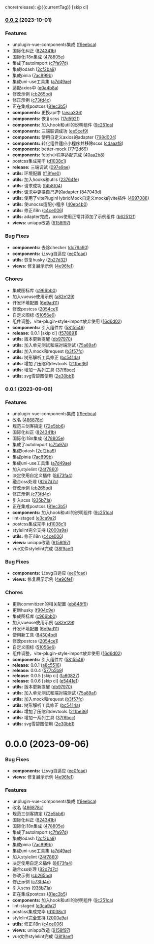 chore(release): @{{currentTag}} [skip ci]
### [0.0.2](https://github.com/undercurre/vite3/compare/v0.0.6...v0.0.2) (2023-10-01)


### Features

*  unplugin-vue-components集成 ([f9eebca](https://github.com/undercurre/vite3/commit/f9eebca3f7421f498491ee645e167b043c1096ad))
* 国际化纠正 ([824341b](https://github.com/undercurre/vite3/commit/824341b15aad5844fec819dde2ad0d9ad3fc3a0b))
* 国际化i18n集成 ([478805e](https://github.com/undercurre/vite3/commit/478805edc945988d567dab0c760794f881af01f4))
* 集成了autoImport ([c7fa97d](https://github.com/undercurre/vite3/commit/c7fa97d1d05eebe112d8d42b541e1c445f8d7393))
* 集成lodash ([2cf2ba9](https://github.com/undercurre/vite3/commit/2cf2ba9ceee28344bb6f5cd0d3c37336acbe782d))
* 集成pinia ([7ac899b](https://github.com/undercurre/vite3/commit/7ac899b122e8cc7fb0b5437ae675f03cc9a1c05e))
* 集成uni-use工具集 ([a7d49ae](https://github.com/undercurre/vite3/commit/a7d49aecb7b87f5eef75b736e889356a3a88767e))
* 适配axios中 ([e0a4b8a](https://github.com/undercurre/vite3/commit/e0a4b8aed23db81ae3844fd15a9ea0be896e1b0c))
* 修改示例 ([cb265bd](https://github.com/undercurre/vite3/commit/cb265bd5d2ab0a83f2f94cb2745a2a2b8670a68e))
* 修正示例 ([c73fd4c](https://github.com/undercurre/vite3/commit/c73fd4c4725ee380cff72c90434879cf77b08dcc))
* 正在集成postcss ([81ec3b5](https://github.com/undercurre/vite3/commit/81ec3b5248989bc2629a8a5d64e1a062cbceaa93))
* **components:** 更换api中 ([aeaa336](https://github.com/undercurre/vite3/commit/aeaa336cd8fb55eda4e4e962e27996ab2204fe64))
* **components:** 恢复scss ([17d592f](https://github.com/undercurre/vite3/commit/17d592f949e78aa068a39f5687babf67e917bc91))
* **components:** 加入hook和util的说明组件 ([9c251ca](https://github.com/undercurre/vite3/commit/9c251ca0234d09c0ac947f6ec872162fd6164e6a))
* **components:** 三端联调成功 ([ee5cef9](https://github.com/undercurre/vite3/commit/ee5cef9bbd598e83f4861984902177ac30573b83))
* **components:** 使用自定义axios的adapter ([798d004](https://github.com/undercurre/vite3/commit/798d004695ccdfbe21822f2ab12736068aa8ef53))
* **components:** 转化组件适应小程序并移除scss ([cdaaaf8](https://github.com/undercurre/vite3/commit/cdaaaf8146949f498d8018bdbaad9d83799ac202))
* **components:** better-mock ([77f2d69](https://github.com/undercurre/vite3/commit/77f2d693c7374860e4976bcc4a187d9c3fd22582))
* **components:** fetch小程序适配完成 ([40aa2b8](https://github.com/undercurre/vite3/commit/40aa2b8412bd38a0e2d577097bb8aabbccde2b47))
* postcss集成完毕 ([d1038c1](https://github.com/undercurre/vite3/commit/d1038c119dbc86bba1984814e004327081c6af62))
* **release:** 三端调试 ([097e9ae](https://github.com/undercurre/vite3/commit/097e9ae17b6cbb034e54566d823a20b6b278892e))
* **utils:** 环境配置 ([f18fee0](https://github.com/undercurre/vite3/commit/f18fee03c865cb0d539244f6c323c29865e2fbad))
* **utils:** 加入hooks和utils ([23764fe](https://github.com/undercurre/vite3/commit/23764fe60a4a965e2c569be5527c73286443fafc))
* **utils:** 请求成功 ([f4b8f04](https://github.com/undercurre/vite3/commit/f4b8f04ac73acf8609da38fc538f0d9fd6176c2f))
* **utils:** 请求中更换自己造的adapter ([847043d](https://github.com/undercurre/vite3/commit/847043db3e6202dc6762b792a67bff2999ccf96a))
* **utils:** 使用了vitePluginHybridMock自定义mock的vite插件 ([4997088](https://github.com/undercurre/vite3/commit/4997088dbd022daa0542d363da5d5133e3623f9f))
* **utils:** 使unocss适配小程序 ([40eb4b0](https://github.com/undercurre/vite3/commit/40eb4b026f62603523d5cdbc0c47313fa4ab9689))
* **utils:** 修正i18n ([c4ce006](https://github.com/undercurre/vite3/commit/c4ce0063fc8b480ad46e2d113348e021a47074b9))
* **utils:** adapter完成，axios使用正常并添加了示例组件 ([b62512f](https://github.com/undercurre/vite3/commit/b62512f2c583f4055e8e5b0f0bf7d8d396be9459))
* **views:** uniapp改造 ([9158f97](https://github.com/undercurre/vite3/commit/9158f97bc24cd2767a8b91ccec05506556ed84b9))


### Bug Fixes

* **components:** 去除checker ([dc79a90](https://github.com/undercurre/vite3/commit/dc79a90e43d839d8f84c0c8aad7ca2f636ff6816))
* **components:** 让svg自适应 ([ee0fcad](https://github.com/undercurre/vite3/commit/ee0fcadd7cb282fc892873a7eacd3924f6848bc7))
* **utils:** 恢复husky ([2b27d32](https://github.com/undercurre/vite3/commit/2b27d324f103faaf105a5e764857902e291367df))
* **views:** 修复展示示例 ([4e96fe1](https://github.com/undercurre/vite3/commit/4e96fe18a3833bd93efedbdf5558be41c6f21054))


### Chores

* 集成图标库 ([c966bb0](https://github.com/undercurre/vite3/commit/c966bb0985173aabd0d4174e729c72c43f77a171))
* 加入vueuse使用示例 ([a82e129](https://github.com/undercurre/vite3/commit/a82e129a660db0f8344850b48afed90d5553002b))
* 开发环境配置 ([6e9ad11](https://github.com/undercurre/vite3/commit/6e9ad11590257fa0bb217ffee451db35a7c59c9a))
* 修改postcss ([2054ce1](https://github.com/undercurre/vite3/commit/2054ce18c163cd21624a0ffb3c1f8a29a0068c8b))
* 自定义图标 ([51056e6](https://github.com/undercurre/vite3/commit/51056e6507a5599fefe66c94048f22936c1edce0))
* 组件调整，vite-plugin-style-import放弃使用 ([16d6d02](https://github.com/undercurre/vite3/commit/16d6d02041ce150201d2cb2210056de3de47170a))
* **components:** 引入组件库 ([5815549](https://github.com/undercurre/vite3/commit/581554957fb8f1c7d810356e642f63bb269d2e78))
* **release:** 0.0.1 [skip ci] ([f578891](https://github.com/undercurre/vite3/commit/f57889139f2b8b2e3f530c79953c75b7da51561b))
* **utils:** 版本更新提醒 ([db97970](https://github.com/undercurre/vite3/commit/db9797096b9a2c8434f822d765154ffde556b884))
* **utils:** 加入单元测试和端对端测试 ([75a89af](https://github.com/undercurre/vite3/commit/75a89af8189751db23845dc24f3122fabf6f4dce))
* **utils:** 加入mock和request ([b3f57fc](https://github.com/undercurre/vite3/commit/b3f57fc524f84574d3ef9e084def1a55cdd62c18))
* **utils:** 树形解析工具修正 ([bc5414a](https://github.com/undercurre/vite3/commit/bc5414a5a02cc6fe97ce75fb742e839f0822768b))
* **utils:** 增加了压缩和devtools ([211be36](https://github.com/undercurre/vite3/commit/211be364627400ac32ff24b5ecb693370eb0beb7))
* **utils:** 增加一系列工具 ([37f6bcc](https://github.com/undercurre/vite3/commit/37f6bcc80cbd85c9824bf3a34afbef046856447d))
* **utils:** svg雪碧图使用 ([2e30bb1](https://github.com/undercurre/vite3/commit/2e30bb1275e942e5491e349e08e00eb024ccc43f))

### 0.0.1 (2023-09-06)


### Features

*  unplugin-vue-components集成 ([f9eebca](https://github.com/undercurre/vite3/commit/f9eebca3f7421f498491ee645e167b043c1096ad))
* 改名 ([486878c](https://github.com/undercurre/vite3/commit/486878c0dde6265ba09dcff3d58f7b06631f3ef0))
* 规范三剑客搞定 ([72e5bb6](https://github.com/undercurre/vite3/commit/72e5bb62c01b62e77b589c14366437de872561db))
* 国际化纠正 ([824341b](https://github.com/undercurre/vite3/commit/824341b15aad5844fec819dde2ad0d9ad3fc3a0b))
* 国际化i18n集成 ([478805e](https://github.com/undercurre/vite3/commit/478805edc945988d567dab0c760794f881af01f4))
* 集成了autoImport ([c7fa97d](https://github.com/undercurre/vite3/commit/c7fa97d1d05eebe112d8d42b541e1c445f8d7393))
* 集成lodash ([2cf2ba9](https://github.com/undercurre/vite3/commit/2cf2ba9ceee28344bb6f5cd0d3c37336acbe782d))
* 集成pinia ([7ac899b](https://github.com/undercurre/vite3/commit/7ac899b122e8cc7fb0b5437ae675f03cc9a1c05e))
* 集成uni-use工具集 ([a7d49ae](https://github.com/undercurre/vite3/commit/a7d49aecb7b87f5eef75b736e889356a3a88767e))
* 加入stylelint ([24f7860](https://github.com/undercurre/vite3/commit/24f7860f240eb50af4e249bd19cad0cd43fefa30))
* 决定使用自定义插件 ([8673fa4](https://github.com/undercurre/vite3/commit/8673fa449df3c26deb00b860b4e1c8d959154d27))
* 融合css处理 ([82d7d7c](https://github.com/undercurre/vite3/commit/82d7d7c1dfc271d24066b5758cb7fdce5e4844af))
* 修改示例 ([cb265bd](https://github.com/undercurre/vite3/commit/cb265bd5d2ab0a83f2f94cb2745a2a2b8670a68e))
* 修正示例 ([c73fd4c](https://github.com/undercurre/vite3/commit/c73fd4c4725ee380cff72c90434879cf77b08dcc))
* 引入scss ([935b71a](https://github.com/undercurre/vite3/commit/935b71a8167a07e2e95cae7bb827f691d633be98))
* 正在集成postcss ([81ec3b5](https://github.com/undercurre/vite3/commit/81ec3b5248989bc2629a8a5d64e1a062cbceaa93))
* **components:** 加入hook和util的说明组件 ([9c251ca](https://github.com/undercurre/vite3/commit/9c251ca0234d09c0ac947f6ec872162fd6164e6a))
* lint-staged ([e3ca9a2](https://github.com/undercurre/vite3/commit/e3ca9a206eecbdbdf53e0bb7a082bd628959075d))
* postcss集成完毕 ([d1038c1](https://github.com/undercurre/vite3/commit/d1038c119dbc86bba1984814e004327081c6af62))
* stylelint完全支持 ([2000a9a](https://github.com/undercurre/vite3/commit/2000a9a4007b08f4df49db6d8a37de3e938fbca3))
* **utils:** 修正i18n ([c4ce006](https://github.com/undercurre/vite3/commit/c4ce0063fc8b480ad46e2d113348e021a47074b9))
* **views:** uniapp改造 ([9158f97](https://github.com/undercurre/vite3/commit/9158f97bc24cd2767a8b91ccec05506556ed84b9))
* vue文件stylelint完成 ([38f9aef](https://github.com/undercurre/vite3/commit/38f9aefc700138fd3f227c046714535af82920dd))


### Bug Fixes

* **components:** 让svg自适应 ([ee0fcad](https://github.com/undercurre/vite3/commit/ee0fcadd7cb282fc892873a7eacd3924f6848bc7))
* **views:** 修复展示示例 ([4e96fe1](https://github.com/undercurre/vite3/commit/4e96fe18a3833bd93efedbdf5558be41c6f21054))


### Chores

* 更新commitizen的相关配置 ([eb848f9](https://github.com/undercurre/vite3/commit/eb848f9c7165bfc378946a9989cc517697337655))
* 更新husky ([f904c9e](https://github.com/undercurre/vite3/commit/f904c9e151624b132d029e774936bea0a20c387e))
* 集成图标库 ([c966bb0](https://github.com/undercurre/vite3/commit/c966bb0985173aabd0d4174e729c72c43f77a171))
* 加入vueuse使用示例 ([a82e129](https://github.com/undercurre/vite3/commit/a82e129a660db0f8344850b48afed90d5553002b))
* 开发环境配置 ([6e9ad11](https://github.com/undercurre/vite3/commit/6e9ad11590257fa0bb217ffee451db35a7c59c9a))
* 使用新工具 ([84304bd](https://github.com/undercurre/vite3/commit/84304bd9eed35637a80358cf4b3ea5e7dfc7f7e3))
* 修改postcss ([2054ce1](https://github.com/undercurre/vite3/commit/2054ce18c163cd21624a0ffb3c1f8a29a0068c8b))
* 自定义图标 ([51056e6](https://github.com/undercurre/vite3/commit/51056e6507a5599fefe66c94048f22936c1edce0))
* 组件调整，vite-plugin-style-import放弃使用 ([16d6d02](https://github.com/undercurre/vite3/commit/16d6d02041ce150201d2cb2210056de3de47170a))
* **components:** 引入组件库 ([5815549](https://github.com/undercurre/vite3/commit/581554957fb8f1c7d810356e642f63bb269d2e78))
* **release:** 0.0.1 ([a8c5516](https://github.com/undercurre/vite3/commit/a8c55160af463818fb0f20e02be3760ba122a995))
* **release:** 0.0.4 ([577b5b9](https://github.com/undercurre/vite3/commit/577b5b9f8216106d9a4ce1066be67593eba2b56f))
* **release:** 0.0.5 [skip ci] ([fa60827](https://github.com/undercurre/vite3/commit/fa608273be69259644f30aea7e70d217d0ba762d))
* **release:** 0.0.6 [skip ci] ([e5441e1](https://github.com/undercurre/vite3/commit/e5441e1c47bc1ca71bdda52aafc1540235992426))
* **utils:** 版本更新提醒 ([db97970](https://github.com/undercurre/vite3/commit/db9797096b9a2c8434f822d765154ffde556b884))
* **utils:** 加入单元测试和端对端测试 ([75a89af](https://github.com/undercurre/vite3/commit/75a89af8189751db23845dc24f3122fabf6f4dce))
* **utils:** 加入mock和request ([b3f57fc](https://github.com/undercurre/vite3/commit/b3f57fc524f84574d3ef9e084def1a55cdd62c18))
* **utils:** 树形解析工具修正 ([bc5414a](https://github.com/undercurre/vite3/commit/bc5414a5a02cc6fe97ce75fb742e839f0822768b))
* **utils:** 增加了压缩和devtools ([211be36](https://github.com/undercurre/vite3/commit/211be364627400ac32ff24b5ecb693370eb0beb7))
* **utils:** 增加一系列工具 ([37f6bcc](https://github.com/undercurre/vite3/commit/37f6bcc80cbd85c9824bf3a34afbef046856447d))
* **utils:** svg雪碧图使用 ([2e30bb1](https://github.com/undercurre/vite3/commit/2e30bb1275e942e5491e349e08e00eb024ccc43f))

# 0.0.0 (2023-09-06)


### Bug Fixes

* **components:** 让svg自适应 ([ee0fcad](https://github.com/undercurre/vite3/commit/ee0fcadd7cb282fc892873a7eacd3924f6848bc7))
* **views:** 修复展示示例 ([4e96fe1](https://github.com/undercurre/vite3/commit/4e96fe18a3833bd93efedbdf5558be41c6f21054))


### Features

*  unplugin-vue-components集成 ([f9eebca](https://github.com/undercurre/vite3/commit/f9eebca3f7421f498491ee645e167b043c1096ad))
* 改名 ([486878c](https://github.com/undercurre/vite3/commit/486878c0dde6265ba09dcff3d58f7b06631f3ef0))
* 规范三剑客搞定 ([72e5bb6](https://github.com/undercurre/vite3/commit/72e5bb62c01b62e77b589c14366437de872561db))
* 国际化纠正 ([824341b](https://github.com/undercurre/vite3/commit/824341b15aad5844fec819dde2ad0d9ad3fc3a0b))
* 国际化i18n集成 ([478805e](https://github.com/undercurre/vite3/commit/478805edc945988d567dab0c760794f881af01f4))
* 集成了autoImport ([c7fa97d](https://github.com/undercurre/vite3/commit/c7fa97d1d05eebe112d8d42b541e1c445f8d7393))
* 集成lodash ([2cf2ba9](https://github.com/undercurre/vite3/commit/2cf2ba9ceee28344bb6f5cd0d3c37336acbe782d))
* 集成pinia ([7ac899b](https://github.com/undercurre/vite3/commit/7ac899b122e8cc7fb0b5437ae675f03cc9a1c05e))
* 集成uni-use工具集 ([a7d49ae](https://github.com/undercurre/vite3/commit/a7d49aecb7b87f5eef75b736e889356a3a88767e))
* 加入stylelint ([24f7860](https://github.com/undercurre/vite3/commit/24f7860f240eb50af4e249bd19cad0cd43fefa30))
* 决定使用自定义插件 ([8673fa4](https://github.com/undercurre/vite3/commit/8673fa449df3c26deb00b860b4e1c8d959154d27))
* 融合css处理 ([82d7d7c](https://github.com/undercurre/vite3/commit/82d7d7c1dfc271d24066b5758cb7fdce5e4844af))
* 修改示例 ([cb265bd](https://github.com/undercurre/vite3/commit/cb265bd5d2ab0a83f2f94cb2745a2a2b8670a68e))
* 修正示例 ([c73fd4c](https://github.com/undercurre/vite3/commit/c73fd4c4725ee380cff72c90434879cf77b08dcc))
* 引入scss ([935b71a](https://github.com/undercurre/vite3/commit/935b71a8167a07e2e95cae7bb827f691d633be98))
* 正在集成postcss ([81ec3b5](https://github.com/undercurre/vite3/commit/81ec3b5248989bc2629a8a5d64e1a062cbceaa93))
* **components:** 加入hook和util的说明组件 ([9c251ca](https://github.com/undercurre/vite3/commit/9c251ca0234d09c0ac947f6ec872162fd6164e6a))
* lint-staged ([e3ca9a2](https://github.com/undercurre/vite3/commit/e3ca9a206eecbdbdf53e0bb7a082bd628959075d))
* postcss集成完毕 ([d1038c1](https://github.com/undercurre/vite3/commit/d1038c119dbc86bba1984814e004327081c6af62))
* stylelint完全支持 ([2000a9a](https://github.com/undercurre/vite3/commit/2000a9a4007b08f4df49db6d8a37de3e938fbca3))
* **utils:** 修正i18n ([c4ce006](https://github.com/undercurre/vite3/commit/c4ce0063fc8b480ad46e2d113348e021a47074b9))
* **views:** uniapp改造 ([9158f97](https://github.com/undercurre/vite3/commit/9158f97bc24cd2767a8b91ccec05506556ed84b9))
* vue文件stylelint完成 ([38f9aef](https://github.com/undercurre/vite3/commit/38f9aefc700138fd3f227c046714535af82920dd))
